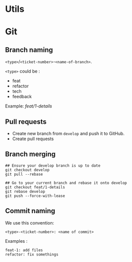 # Utils

# Git

## Branch naming
`<type>`/`<ticket-number>`-`<name-of-branch>`.

`<type>` could be :
  - feat
  - refactor
  - tech
  - feedback

Example: *feat/1-details*

## Pull requests

- Create new branch from `develop` and push it to GitHub.
- Create pull requests


## Branch merging

```shell
## Ensure your develop branch is up to date
git checkout develop
git pull --rebase

## Go to your current branch and rebase it onto develop
git checkout feat/1-details
git rebase develop
git push --force-with-lease
```

## Commit naming

We use this convention:

```text
<type>-<ticket-number>: <name of commit>
```

Examples :

```text
feat-1: add files
refactor: fix somethings
```
